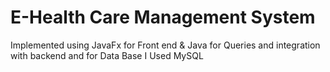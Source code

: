 # E-Health Care Management System
 Implemented using JavaFx for Front end & Java for Queries and integration with backend and for Data Base I Used MySQL
